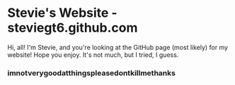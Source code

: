# Stevie's Website - steviegt6.github.com

Hi, all! I'm Stevie, and you're looking at the GitHub page (most likely) for my website! Hope you enjoy. It's not much, but I tried, I guess.

### imnotverygoodatthingspleasedontkillmethanks
